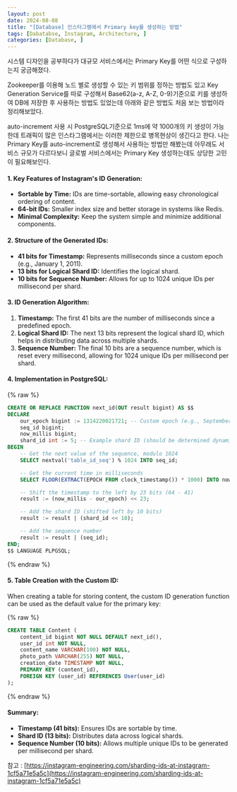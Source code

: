 ```yaml
---
layout: post
date: 2024-08-08
title: "[Database] 인스타그램에서 Primary key를 생성하는 방법"
tags: [Dabatabse, Instagram, Architecture, ]
categories: [Database, ]
---
```



시스템 디자인을 공부하다가 대규모 서비스에서는 Primary Key를 어떤 식으로 구성하는지 궁금해졌다. 


Zookeeper를 이용해 노드 별로 생성할 수 있는 키 범위를 정하는 방법도 있고 Key Generation Service를 따로 구성해서 Base62(a-z, A-Z, 0-9)기준으로 키를 생성하여 DB에 저장한 후 사용하는 방법도 있었는데 아래와 같은 방법도 처음 보는 방법이라 정리해보았다. 


auto-increment 사용 시 PostgreSQL기준으로 1ms에 약 1000개의 키 생성이 가능한데 트래픽이 많은 인스타그램에서는 이러한 제한으로 병목현상이 생긴다고 한다. 나는 Primary Key를 auto-increment로 생성해서 사용하는 방법만 해봤는데 아무래도 서비스 규모가 다르다보니 글로벌 서비스에서는 Primary Key 생성하는데도 상당한 고민이 필요해보인다. 


#### 1. Key Features of Instagram's ID Generation:

- **Sortable by Time:** IDs are time-sortable, allowing easy chronological ordering of content.
- **64-bit IDs:** Smaller index size and better storage in systems like Redis.
- **Minimal Complexity:** Keep the system simple and minimize additional components.

#### 2. Structure of the Generated IDs:

- **41 bits for Timestamp:** Represents milliseconds since a custom epoch (e.g., January 1, 2011).
- **13 bits for Logical Shard ID:** Identifies the logical shard.
- **10 bits for Sequence Number:** Allows for up to 1024 unique IDs per millisecond per shard.

#### 3. ID Generation Algorithm:

1. **Timestamp:** The first 41 bits are the number of milliseconds since a predefined epoch.
2. **Logical Shard ID:** The next 13 bits represent the logical shard ID, which helps in distributing data across multiple shards.
3. **Sequence Number:** The final 10 bits are a sequence number, which is reset every millisecond, allowing for 1024 unique IDs per millisecond per shard.

#### 4. Implementation in PostgreSQL:



{% raw %}
```sql
CREATE OR REPLACE FUNCTION next_id(OUT result bigint) AS $$
DECLARE
    our_epoch bigint := 1314220021721; -- Custom epoch (e.g., September 9, 2011)
    seq_id bigint;
    now_millis bigint;
    shard_id int := 5; -- Example shard ID (should be determined dynamically in a real scenario)
BEGIN
    -- Get the next value of the sequence, modulo 1024
    SELECT nextval('table_id_seq') % 1024 INTO seq_id;

    -- Get the current time in milliseconds
    SELECT FLOOR(EXTRACT(EPOCH FROM clock_timestamp()) * 1000) INTO now_millis;

    -- Shift the timestamp to the left by 23 bits (64 - 41)
    result := (now_millis - our_epoch) << 23;

    -- Add the shard ID (shifted left by 10 bits)
    result := result | (shard_id << 10);

    -- Add the sequence number
    result := result | (seq_id);
END;
$$ LANGUAGE PLPGSQL;
```
{% endraw %}



#### 5. Table Creation with the Custom ID:


When creating a table for storing content, the custom ID generation function can be used as the default value for the primary key:



{% raw %}
```sql
CREATE TABLE Content (
    content_id bigint NOT NULL DEFAULT next_id(),
    user_id int NOT NULL,
    content_name VARCHAR(100) NOT NULL,
    photo_path VARCHAR(255) NOT NULL,
    creation_date TIMESTAMP NOT NULL,
    PRIMARY KEY (content_id),
    FOREIGN KEY (user_id) REFERENCES User(user_id)
);
```
{% endraw %}



#### Summary:

- **Timestamp (41 bits):** Ensures IDs are sortable by time.
- **Shard ID (13 bits):** Distributes data across logical shards.
- **Sequence Number (10 bits):** Allows multiple unique IDs to be generated per millisecond per shard.

참고 : [https://instagram-engineering.com/sharding-ids-at-instagram-1cf5a71e5a5c](https://instagram-engineering.com/sharding-ids-at-instagram-1cf5a71e5a5c)

